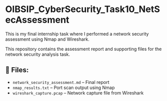 # OIBSIP_CyberSecurity_Task10_NetSecAssessment
This is my final internship task where I performed a network security assessment using Nmap and Wireshark.

This repository contains the assessment report and supporting files for the network security analysis task.

## 📁 Files:
- `network_security_assessment.md` – Final report
- `nmap_results.txt` – Port scan output using Nmap
- `wireshark_capture.pcap` – Network capture file from Wireshark
